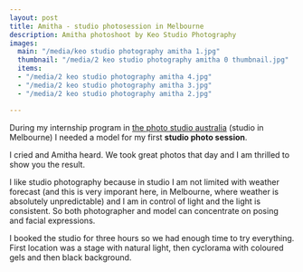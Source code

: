 ```yaml
---
layout: post
title: Amitha - studio photosession in Melbourne
description: Amitha photoshoot by Keo Studio Photography
images:
  main: "/media/keo studio photography amitha 1.jpg"
  thumbnail: "/media/2 keo studio photography amitha 0 thumbnail.jpg"
  items:
  - "/media/2 keo studio photography amitha 4.jpg"
  - "/media/2 keo studio photography amitha 3.jpg"
  - "/media/2 keo studio photography amitha 2.jpg"

---
```

During my internship program in [the photo studio australia](https://thephotostudio.com.au/) (studio in Melbourne) I needed a model for my first **studio photo session**. 

I cried and Amitha heard. We took great photos that day and I am thrilled to show you the result. 

I like studio photography because in studio I am not limited with weather forecast (and this is very imporant here, in Melbourne, where weather is absolutely unpredictable) and I am in control of light and the light is consistent. So both photographer and model can concentrate on posing and facial expressions.

I booked the studio for three hours so we had enough time to try everything. First location was a stage with natural light, then cyclorama with coloured gels and then black background.